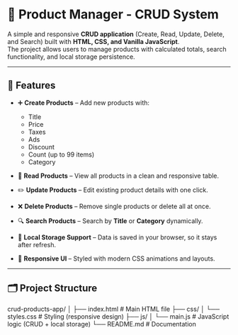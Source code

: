 # 🛒 Product Manager - CRUD System

A simple and responsive **CRUD application** (Create, Read, Update, Delete, and Search) built with **HTML, CSS, and Vanilla JavaScript**.  
The project allows users to manage products with calculated totals, search functionality, and local storage persistence.

---

## 🚀 Features

- ➕ **Create Products** – Add new products with:

  - Title
  - Price
  - Taxes
  - Ads
  - Discount
  - Count (up to 99 items)
  - Category

- 📖 **Read Products** – View all products in a clean and responsive table.

- ✏️ **Update Products** – Edit existing product details with one click.

- ❌ **Delete Products** – Remove single products or delete all at once.

- 🔍 **Search Products** – Search by **Title** or **Category** dynamically.

- 💾 **Local Storage Support** – Data is saved in your browser, so it stays after refresh.

- 🎨 **Responsive UI** – Styled with modern CSS animations and layouts.

---

## 🗂️ Project Structure

crud-products-app/
│
├── index.html # Main HTML file
├── css/
│ └── styles.css # Styling (responsive design)
├── js/
│ └── main.js # JavaScript logic (CRUD + local storage)
└── README.md # Documentation
